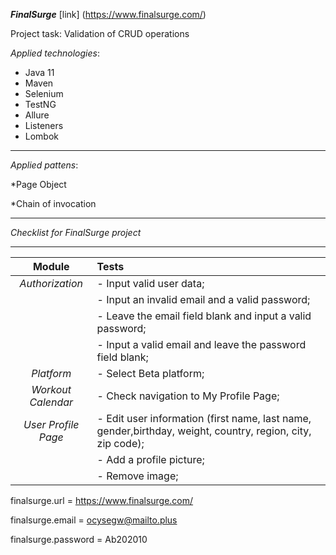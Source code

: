 ***FinalSurge***  [link] (https://www.finalsurge.com/)

Project task: Validation of CRUD operations


*Applied technologies*:

* Java 11
* Maven
* Selenium
* TestNG
* Allure
* Listeners
* Lombok
---

*Applied pattens*:

*Page Object

*Chain of invocation

---


*Checklist for *FinalSurge* project* 

---

|     **Module**      | **Tests**                                                                                                  |
|:-------------------:|:-----------------------------------------------------------------------------------------------------------|
|   *Authorization*   | - Input valid user data;                                                                                   
|                     | - Input an invalid email and a valid password;                                                             
|                     | - Leave the email field blank and input a valid password;                                                  
|                     | - Input a valid email and leave the password field blank;                                                  
|     *Platform*      | - Select Beta platform;                                                                                  
| *Workout Calendar*  |- Check navigation to My Profile Page;
|*User Profile Page*  | - Edit user information (first name, last name, gender,birthday, weight, country, region, city, zip code); 
|                     | - Add a profile picture;                                                                                    
|                     | - Remove image;                                                                                            



finalsurge.url = https://www.finalsurge.com/


finalsurge.email = ocysegw@mailto.plus


finalsurge.password = Ab202010








                  

                     














